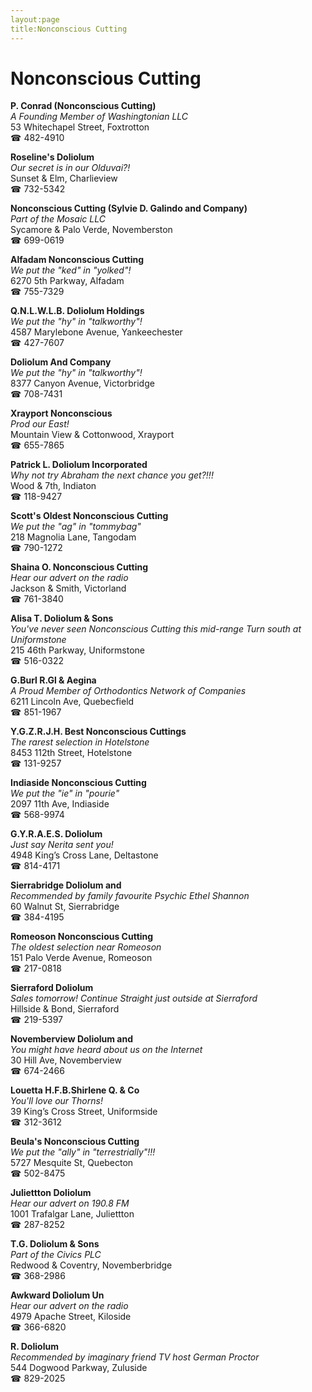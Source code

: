 ```yaml
---
layout:page
title:Nonconscious Cutting
---
```

# Nonconscious Cutting

**P. Conrad (Nonconscious Cutting)**  
_A Founding Member of Washingtonian LLC_  
53 Whitechapel Street, Foxtrotton  
☎ 482-4910



**Roseline's Doliolum**  
_Our secret is in our Olduvai?!_  
Sunset & Elm, Charlieview  
☎ 732-5342



**Nonconscious Cutting (Sylvie D. Galindo and Company)**  
_Part of the Mosaic LLC_  
Sycamore & Palo Verde, Novemberston  
☎ 699-0619



**Alfadam Nonconscious Cutting**  
_We put the "ked" in "yolked"!_  
6270 5th Parkway, Alfadam  
☎ 755-7329



**Q.N.L.W.L.B. Doliolum Holdings**  
_We put the "hy" in "talkworthy"!_  
4587 Marylebone Avenue, Yankeechester  
☎ 427-7607



**Doliolum And Company**  
_We put the "hy" in "talkworthy"!_  
8377 Canyon Avenue, Victorbridge  
☎ 708-7431



**Xrayport Nonconscious**  
_Prod our East!_  
Mountain View & Cottonwood, Xrayport  
☎ 655-7865



**Patrick L. Doliolum Incorporated**  
_Why not try Abraham the next chance you get?!!!_  
Wood & 7th, Indiaton  
☎ 118-9427



**Scott's Oldest Nonconscious Cutting**  
_We put the "ag" in "tommybag"_  
218 Magnolia Lane, Tangodam  
☎ 790-1272



**Shaina O. Nonconscious Cutting**  
_Hear our advert on the radio_  
Jackson & Smith, Victorland  
☎ 761-3840



**Alisa T. Doliolum & Sons**  
_You've never seen Nonconscious Cutting this mid-range 
Turn south at Uniformstone_  
215 46th Parkway, Uniformstone  
☎ 516-0322



**G.Burl R.Gl & Aegina**  
_A Proud Member of Orthodontics Network of Companies_  
6211 Lincoln Ave, Quebecfield  
☎ 851-1967



**Y.G.Z.R.J.H. Best Nonconscious Cuttings**  
_The rarest selection in Hotelstone_  
8453 112th Street, Hotelstone  
☎ 131-9257



**Indiaside Nonconscious Cutting**  
_We put the "ie" in "pourie"_  
2097 11th Ave, Indiaside  
☎ 568-9974



**G.Y.R.A.E.S. Doliolum**  
_Just say Nerita sent you!_  
4948 King’s Cross Lane, Deltastone  
☎ 814-4171



**Sierrabridge Doliolum and**  
_Recommended by family favourite Psychic Ethel Shannon_  
60 Walnut St, Sierrabridge  
☎ 384-4195



**Romeoson Nonconscious Cutting**  
_The oldest selection near Romeoson_  
151 Palo Verde Avenue, Romeoson  
☎ 217-0818



**Sierraford Doliolum**  
_Sales tomorrow! 
Continue Straight just outside at Sierraford_  
Hillside & Bond, Sierraford  
☎ 219-5397



**Novemberview Doliolum and**  
_You might have heard about us on the Internet_  
30 Hill Ave, Novemberview  
☎ 674-2466



**Louetta H.F.B.Shirlene Q. & Co**  
_You'll love our Thorns!_  
39 King’s Cross Street, Uniformside  
☎ 312-3612



**Beula's Nonconscious Cutting**  
_We put the "ally" in "terrestrially"!!!_  
5727 Mesquite St, Quebecton  
☎ 502-8475



**Juliettton Doliolum**  
_Hear our advert on 190.8 FM_  
1001 Trafalgar Lane, Juliettton  
☎ 287-8252



**T.G. Doliolum & Sons**  
_Part of the Civics PLC_  
Redwood & Coventry, Novemberbridge  
☎ 368-2986



**Awkward Doliolum Un**  
_Hear our advert on the radio_  
4979 Apache Street, Kiloside  
☎ 366-6820



**R. Doliolum**  
_Recommended by imaginary friend TV host German Proctor_  
544 Dogwood Parkway, Zuluside  
☎ 829-2025



